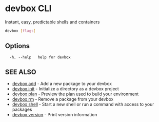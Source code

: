 # devbox CLI

Instant, easy, predictable shells and containers

```bash
devbox [flags]
```

## Options

```text
  -h, --help   help for devbox
```

## SEE ALSO

* [devbox add](./devbox_add.md)	 - Add a new package to your devbox
* [devbox init](./devbox_init.md)	 - Initialize a directory as a devbox project
* [devbox plan](./devbox_plan.md)	 - Preview the plan used to build your environment
* [devbox rm](./devbox_rm.md)	 - Remove a package from your devbox
* [devbox shell](./devbox_shell.md)	 - Start a new shell or run a command with access to your packages
* [devbox version](./devbox_version.md)	 - Print version information

